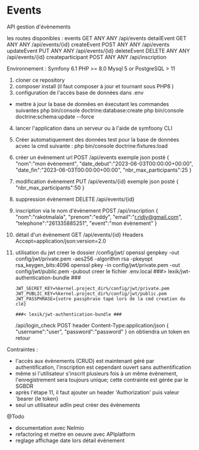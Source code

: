 # Events

API gestion d'évènements

les routes disponibles :
events GET ANY ANY /api/events
detailEvent GET ANY ANY /api/events/{id}
createEvent POST ANY ANY /api/events
updateEvent PUT ANY ANY /api/events/{id}
deleteEvent DELETE ANY ANY /api/events/{id}
createparticipant POST ANY ANY /api/inscription

Environnement :
Symfony 6.1
PHP >= 8.0
Mysql 5 or PostgreSQL > 11

1. cloner ce repository
2. composer install (il faut composer à jour et tournant sous PHP8 )
3. configuration de l'accès base de données dans .env

- mettre à jour la base de données en éxecutant les commandes suivantes
  php bin/console doctrine:database:create
  php bin/console doctrine:schema:update --force

4.  lancer l'application dans un serveur ou à l'aide de symfoony CLI
5.  Créer automatiquement des données test pour la base de données acvec la cmd suivante :
    php bin/console doctrine:fixtures:load
6.  créer un évènement
    url POST /api/events
    exemple json posté
    {
    "nom":"mon évènement",
    "date_debut":"2023-06-03T00:00:00+00:00",
    "date_fin":"2023-06-03T00:00:00+00:00",
    "nbr_max_participants":25
    }
7.  modification évènement
    PUT /api/events/{id}
    exemple json posté
    {
    "nbr_max_participants":50
    }
8.  suppression évènement
    DELETE /api/events/{id}
9.  inscription via le nom d'évènement
    POST /api/inscription
    {
    "nom":"rakotmalala",
    "prenom":"eddy",
    "email":"r.ridjy@gmail.com",
    "telephone":"261335885251",
    "event":"mon évènement"
    }
10. détail d'un évènement
    GET /api/events/{id}
    Headers Accept=application/json:version=2.0
11. utilisation du jwt
    creer le dossier /config/jwt/
    openssl genpkey -out config/jwt/private.pem -aes256 -algorithm rsa -pkeyopt rsa_keygen_bits:4096
    openssl pkey -in config/jwt/private.pem -out config/jwt/public.pem -pubout
    creer le fichier .env.local
    ###> lexik/jwt-authentication-bundle ###

        JWT_SECRET_KEY=%kernel.project_dir%/config/jwt/private.pem
        JWT_PUBLIC_KEY=%kernel.project_dir%/config/jwt/public.pem
        JWT_PASSPHRASE={votre passphrase tapé lors de la cmd creation du clé}

        ###< lexik/jwt-authentication-bundle ###

    /api/login_check POST header Content-Type:application/json
    {
    "username":"user",
    "password":"password"
    }
    on obtiendra un token en retour

Contraintes :

- l'accès aux évènements (CRUD) est maintenant géré par authentification, l'inscription est cependant ouvert sans authentification
- même si l'utilisateur s'inscrit plusieurs fois à un même évènement,
  l'enregistrement sera toujours unique; cette contrainte est gérée par le SGBDR
- après l'étape 11, il faut ajouter un header 'Authorization' puis valeur 'bearer {le token}
- seul un utilisateur adlin peut créer des évènements

@Todo

- documentation avec Nelmio
- refactoring et mettre en oeuvre avec APIplatform
- reglage affichage date lors détail évènement
